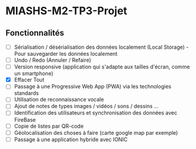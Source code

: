 # MIASHS-M2-TP3-Projet

## Fonctionnalités

- [ ] Sérialisation / désérialisation des données localement (Local Storage) - Pour sauvegarder les données localement
- [ ] Undo / Redo (Annuler / Refaire)
- [ ] Version responsive (application qui s'adapte aux tailles d'écran, comme un
smartphone)
- [x] Effacer Tout
- [ ] Passage à une Progressive Web App (PWA) via les technologies standards
- [ ] Utilisation de reconnaissance vocale
- [ ] Ajout de notes de types images / vidéos / sons / dessins ...
- [ ] Identification des utilisateurs et synchronisation des données avec FireBase
- [ ] Copie de listes par QR-code
- [ ] Géolocalisation des choses à faire (carte google map par exemple)
- [ ] Passage à une application hybride avec IONIC
